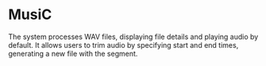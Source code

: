 # MusiC
 The system processes WAV files, displaying file details and playing audio by default. It allows users to trim audio by specifying start and end times, generating a new file with the segment.
